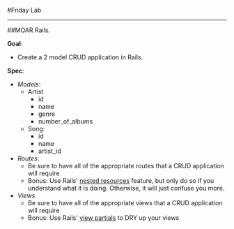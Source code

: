 #Friday Lab

---

##MOAR Rails.

**Goal**:
- Create a 2 model CRUD application in Rails.

**Spec**:
- *Models*:
  - Artist
    - id
    - name
    - genre
    - number_of_albums
  - Song:
    - id
    - name
    - artist_id
- *Routes*:
  - Be sure to have all of the appropriate routes that a CRUD application will require
  - Bonus: Use Rails' [nested resources](http://guides.rubyonrails.org/routing.html#nested-resources) feature, but only do so if you understand what it is doing. Otherwise, it will just confuse you more.
- *Views*
  - Be sure to have all of the appropriate views that a CRUD application will require
  - Bonus: Use Rails' [view partials](http://guides.rubyonrails.org/layouts_and_rendering.html#using-partials) to DRY up your views
